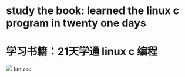 study the book: learned the linux c program in twenty one days
========================================================
学习书籍：21天学通 linux c 编程
========================================
<img src="http://shopimg.kongfz.com.cn/20140307/1075893/1075893BAaeA0_b.jpg"/>
fan zao